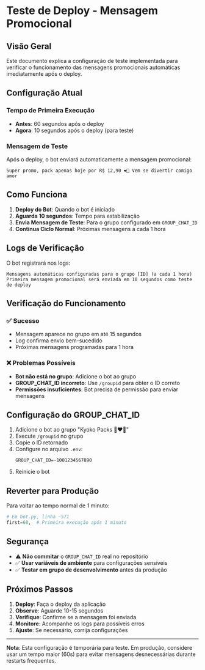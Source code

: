 # Teste de Deploy - Mensagem Promocional

## Visão Geral

Este documento explica a configuração de teste implementada para verificar o funcionamento das mensagens promocionais automáticas imediatamente após o deploy.

## Configuração Atual

### Tempo de Primeira Execução
- **Antes**: 60 segundos após o deploy
- **Agora**: 10 segundos após o deploy (para teste)

### Mensagem de Teste
Após o deploy, o bot enviará automaticamente a mensagem promocional:
```
Super promo, pack apenas hoje por R$ 12,90 ❤️‍🔥 Vem se divertir comigo amor
```

## Como Funciona

1. **Deploy do Bot**: Quando o bot é iniciado
2. **Aguarda 10 segundos**: Tempo para estabilização
3. **Envia Mensagem de Teste**: Para o grupo configurado em `GROUP_CHAT_ID`
4. **Continua Ciclo Normal**: Próximas mensagens a cada 1 hora

## Logs de Verificação

O bot registrará nos logs:
```
Mensagens automáticas configuradas para o grupo [ID] (a cada 1 hora)
Primeira mensagem promocional será enviada em 10 segundos como teste de deploy
```

## Verificação do Funcionamento

### ✅ Sucesso
- Mensagem aparece no grupo em até 15 segundos
- Log confirma envio bem-sucedido
- Próximas mensagens programadas para 1 hora

### ❌ Problemas Possíveis
- **Bot não está no grupo**: Adicione o bot ao grupo
- **GROUP_CHAT_ID incorreto**: Use `/groupid` para obter o ID correto
- **Permissões insuficientes**: Bot precisa de permissão para enviar mensagens

## Configuração do GROUP_CHAT_ID

1. Adicione o bot ao grupo "Kyoko Packs 👄❤️‍🔥"
2. Execute `/groupid` no grupo
3. Copie o ID retornado
4. Configure no arquivo `.env`:
   ```
   GROUP_CHAT_ID=-1001234567890
   ```
5. Reinicie o bot

## Reverter para Produção

Para voltar ao tempo normal de 1 minuto:

```python
# Em bot.py, linha ~571
first=60,  # Primeira execução após 1 minuto
```

## Segurança

- ⚠️ **Não commitar** o `GROUP_CHAT_ID` real no repositório
- ✅ **Usar variáveis de ambiente** para configurações sensíveis
- ✅ **Testar em grupo de desenvolvimento** antes da produção

## Próximos Passos

1. **Deploy**: Faça o deploy da aplicação
2. **Observe**: Aguarde 10-15 segundos
3. **Verifique**: Confirme se a mensagem foi enviada
4. **Monitore**: Acompanhe os logs para possíveis erros
5. **Ajuste**: Se necessário, corrija configurações

---

**Nota**: Esta configuração é temporária para teste. Em produção, considere usar um tempo maior (60s) para evitar mensagens desnecessárias durante restarts frequentes.
